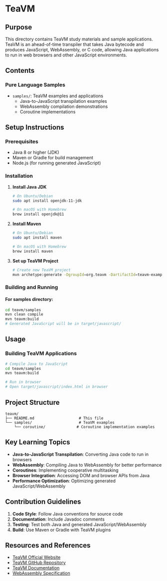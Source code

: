 # TeaVM

## Purpose

This directory contains TeaVM study materials and sample applications. TeaVM is an ahead-of-time transpiler that takes Java bytecode and produces JavaScript, WebAssembly, or C code, allowing Java applications to run in web browsers and other JavaScript environments.

## Contents

### Pure Language Samples
- `samples/`: TeaVM examples and applications
  - Java-to-JavaScript transpilation examples
  - WebAssembly compilation demonstrations
  - Coroutine implementations

## Setup Instructions

### Prerequisites
- Java 8 or higher (JDK)
- Maven or Gradle for build management
- Node.js (for running generated JavaScript)

### Installation
1. **Install Java JDK**
   ```bash
   # On Ubuntu/Debian
   sudo apt install openjdk-11-jdk
   
   # On macOS with Homebrew
   brew install openjdk@11
   ```

2. **Install Maven**
   ```bash
   # On Ubuntu/Debian
   sudo apt install maven
   
   # On macOS with Homebrew
   brew install maven
   ```

3. **Set up TeaVM Project**
   ```bash
   # Create new TeaVM project
   mvn archetype:generate -DgroupId=org.teavm -DartifactId=teavm-example
   ```

### Building and Running

#### For samples directory:
```bash
cd teavm/samples
mvn clean compile
mvn teavm:build
# Generated JavaScript will be in target/javascript/
```

## Usage

### Building TeaVM Applications
```bash
# Compile Java to JavaScript
cd teavm/samples
mvn teavm:build

# Run in browser
# Open target/javascript/index.html in browser
```

## Project Structure

```
teavm/
├── README.md                    # This file
└── samples/                     # TeaVM examples
    └── coroutine/              # Coroutine implementation examples
```

## Key Learning Topics

- **Java-to-JavaScript Transpilation**: Converting Java code to run in browsers
- **WebAssembly**: Compiling Java to WebAssembly for better performance
- **Coroutines**: Implementing cooperative multitasking
- **Browser Integration**: Accessing DOM and browser APIs from Java
- **Performance Optimization**: Optimizing generated JavaScript/WebAssembly

## Contribution Guidelines

1. **Code Style**: Follow Java conventions for source code
2. **Documentation**: Include Javadoc comments
3. **Testing**: Test both Java and generated JavaScript/WebAssembly
4. **Build**: Use Maven or Gradle with TeaVM plugins

## Resources and References

- [TeaVM Official Website](http://teavm.org/)
- [TeaVM GitHub Repository](https://github.com/konsoletyper/teavm)
- [TeaVM Documentation](http://teavm.org/docs/)
- [WebAssembly Specification](https://webassembly.org/)